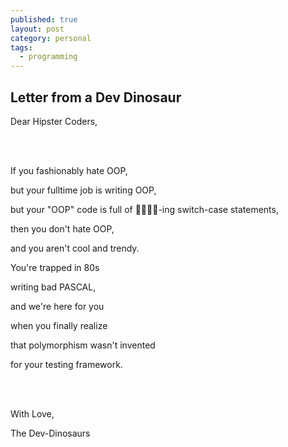 ```yaml
---
published: true
layout: post
category: personal
tags:
  - programming
---
```

## Letter from a Dev Dinosaur

Dear Hipster Coders,

<br/><br/>

If you fashionably hate OOP, 

but your fulltime job is writing OOP, 

but your "OOP" code is full of 🤬🤬🤬🤬-ing switch-case statements,

then you don't hate OOP,

and you aren't cool and trendy.

You're trapped in 80s

writing bad PASCAL,

and we're here for you

when you finally realize

that polymorphism wasn't invented

for your testing framework.

<br/><br/>

With Love,

The Dev-Dinosaurs
